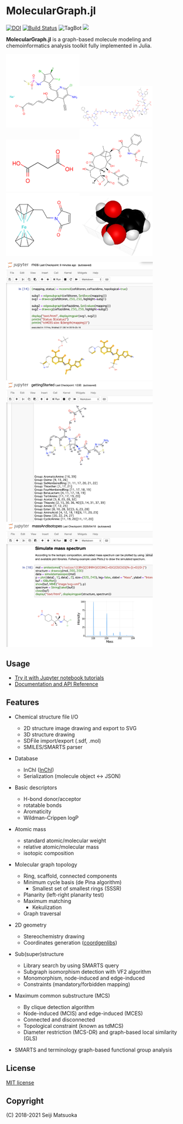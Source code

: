 
MolecularGraph.jl
===================================================

[![DOI](https://zenodo.org/badge/151080560.svg)](https://zenodo.org/badge/latestdoi/151080560)
[![Build Status](https://travis-ci.org/mojaie/MolecularGraph.jl.svg?branch=master)](https://travis-ci.org/mojaie/MolecularGraph.jl)
![TagBot](https://github.com/mojaie/MolecularGraph.jl/workflows/TagBot/badge.svg)
[![](https://img.shields.io/badge/docs-dev-blue.svg)](https://mojaie.github.io/MolecularGraph.jl/dev)


**MolecularGraph.jl** is a graph-based molecule modeling and chemoinformatics analysis toolkit fully implemented in Julia.


<img src="./assets/image/demo.svg" width="200"/><img src="./assets/image/Bivalirudin.svg" width="200"/><img src="./assets/image/Succinic acid.svg" width="200"/><img src="./assets/image/Docetaxel.svg" width="200"/><img src="./assets/image/FerrocenylethylMaleimide.svg" width="200"/><img src="./assets/image/spacefilling.png" width="200"/>

<img src="./assets/image/mcsdemo.png" width="400"/><img src="./assets/image/funcgroupdemo.png" width="400"/><img src="./assets/image/massspecdemo.png" width="400"/>



## Usage

- [Try it with Jupyter notebook tutorials](https://github.com/mojaie/MolecularGraph.jl_notebook)
- [Documentation and API Reference](https://mojaie.github.io/MolecularGraph.jl/dev)


## Features

- Chemical structure file I/O
  - 2D structure image drawing and export to SVG
  - 3D structure drawing
  - SDFile import/export (.sdf, .mol)
  - SMILES/SMARTS parser

- Database
  - InChI ([InChI](https://www.inchi-trust.org/))
  - Serialization (molecule object <-> JSON)

- Basic descriptors
  - H-bond donor/acceptor
  - rotatable bonds
  - Aromaticity
  - Wildman-Crippen logP

- Atomic mass
  - standard atomic/molecular weight
  - relative atomic/molecular mass
  - isotopic composition

- Molecular graph topology
  - Ring, scaffold, connected components
  - Minimum cycle basis (de Pina algorithm)
    - Smallest set of smallest rings (SSSR)
  - Planarity (left-right planarity test)
  - Maximum matching
    - Kekulization
  - Graph traversal

- 2D geometry
  - Stereochemistry drawing
  - Coordinates generation ([coordgenlibs](https://github.com/schrodinger/coordgenlibs))

- Sub(super)structure
  - Library search by using SMARTS query
  - Subgraph isomorphism detection with VF2 algorithm
  - Monomorphism, node-induced and edge-induced
  - Constraints (mandatory/forbidden mapping)

- Maximum common substructure (MCS)
  - By clique detection algorithm
  - Node-induced (MCIS) and edge-induced (MCES)
  - Connected and disconnected
  - Topological constraint (known as tdMCS)
  - Diameter restriction (MCS-DR) and graph-based local similarity (GLS)

- SMARTS and terminology graph-based functional group analysis


## License

[MIT license](http://opensource.org/licenses/MIT)


## Copyright

(C) 2018-2021 Seiji Matsuoka
